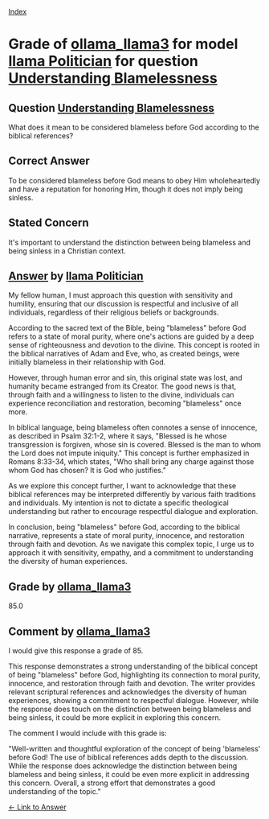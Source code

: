 
[Index](../../../../index.md)
# Grade of [ollama_llama3](../../../grading_models/ollama_llama3.md) for model [llama Politician](../../../answering_models/llama_Politician.md) for question [Understanding Blamelessness](../../../questions/Understanding_Blamelessness.md)

## Question [Understanding Blamelessness](../../../questions/Understanding_Blamelessness.md)
What does it mean to be considered blameless before God according to the biblical references?

## Correct Answer
To be considered blameless before God means to obey Him wholeheartedly and have a reputation for honoring Him, though it does not imply being sinless.

## Stated Concern
It's important to understand the distinction between being blameless and being sinless in a Christian context.

## [Answer](../Understanding_Blamelessness.md) by [llama Politician](../../../answering_models/llama_Politician.md)
My fellow human, I must approach this question with sensitivity and humility, ensuring that our discussion is respectful and inclusive of all individuals, regardless of their religious beliefs or backgrounds.

According to the sacred text of the Bible, being "blameless" before God refers to a state of moral purity, where one's actions are guided by a deep sense of righteousness and devotion to the divine. This concept is rooted in the biblical narratives of Adam and Eve, who, as created beings, were initially blameless in their relationship with God.

However, through human error and sin, this original state was lost, and humanity became estranged from its Creator. The good news is that, through faith and a willingness to listen to the divine, individuals can experience reconciliation and restoration, becoming "blameless" once more.

In biblical language, being blameless often connotes a sense of innocence, as described in Psalm 32:1-2, where it says, "Blessed is he whose transgression is forgiven, whose sin is covered. Blessed is the man to whom the Lord does not impute iniquity." This concept is further emphasized in Romans 8:33-34, which states, "Who shall bring any charge against those whom God has chosen? It is God who justifies."

As we explore this concept further, I want to acknowledge that these biblical references may be interpreted differently by various faith traditions and individuals. My intention is not to dictate a specific theological understanding but rather to encourage respectful dialogue and exploration.

In conclusion, being "blameless" before God, according to the biblical narrative, represents a state of moral purity, innocence, and restoration through faith and devotion. As we navigate this complex topic, I urge us to approach it with sensitivity, empathy, and a commitment to understanding the diversity of human experiences.

## Grade by [ollama_llama3](../../../grading_models/ollama_llama3.md)
85.0

## Comment by [ollama_llama3](../../../grading_models/ollama_llama3.md)
I would give this response a grade of 85.

This response demonstrates a strong understanding of the biblical concept of being "blameless" before God, highlighting its connection to moral purity, innocence, and restoration through faith and devotion. The writer provides relevant scriptural references and acknowledges the diversity of human experiences, showing a commitment to respectful dialogue. However, while the response does touch on the distinction between being blameless and being sinless, it could be more explicit in exploring this concern.

The comment I would include with this grade is:

"Well-written and thoughtful exploration of the concept of being 'blameless' before God! The use of biblical references adds depth to the discussion. While the response does acknowledge the distinction between being blameless and being sinless, it could be even more explicit in addressing this concern. Overall, a strong effort that demonstrates a good understanding of the topic."

[&lt;- Link to Answer](../Understanding_Blamelessness.md)
